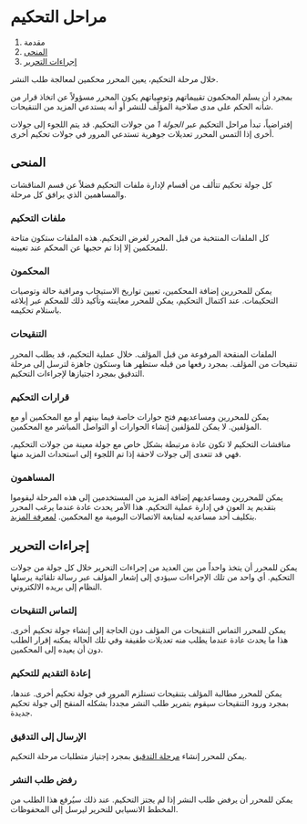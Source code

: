 ﻿# مراحل التحكيم

1. مقدمة
2. [المنحى](review.md#orientation)
3. [إجراءات التحرير](review.md#editorial-actions)

خلال مرحلة التحكيم، يعين المحرر محكمين لمعالجة طلب النشر.

بمجرد أن يسلم المحكمون تقييماتهم وتوصياتهم يكون المحرر مسؤولاً عن اتخاذ قرار من شأنه الحكم على مدى صلاحية المؤلَّف للنشر أو أنه يستدعي المزيد من التنقيحات.

إفتراضياً، تبدأ مراحل التحكيم عبر *الجولة 1* من جولات التحكيم. قد يتم اللجوء إلى جولات أخرى إذا التمس المحرر تعديلات جوهرية تستدعي المرور في جولات تحكيم أخرى.

## <a name="orientation"></a>المنحى

كل جولة تحكيم تتألف من أقسام لإدارة ملفات التحكيم فضلاً عن قسم المناقشات والمساهمين الذي يرافق كل مرحلة.

### <a name="review-files"></a>ملفات التحكيم
كل الملفات المنتخبة من قبل المحرر لغرض التحكيم. هذه الملفات ستكون متاحة للمحكمين إلا إذا تم حجبها عن المحكم عند تعيينه.

### <a name="reviewers"></a>المحكمون
يمكن للمحررين إضافة المحكمين، تعيين تواريخ الاستيجاب ومراقبة حالة وتوصيات التحكيمات. عند اكتمال التحكيم، يمكن للمحرر معاينته وتأكيد ذلك للمحكم عبر إبلاغه باستلام تحكيمه.

### <a name="revisions"></a>التنقيحات
الملفات المنقحة المرفوعة من قبل المؤلف. خلال عملية التحكيم، قد يطلب المحرر تنقيحات من المؤلف. بمجرد رفعها من قبله ستظهر هنا وستكون جاهزة لترسل إلى مرحلة التدقيق بمجرد اجتيازها لإجراءات التحكيم.

### <a name="discussions"></a>قرارات التحكيم
يمكن للمحررين ومساعديهم فتح حوارات خاصة فيما بينهم أو مع المحكمين أو مع المؤلفين. لا يمكن للمؤلفين إنشاء الحوارات أو التواصل المباشر مع المحكمين.

مناقشات التحكيم لا تكون عادة مرتبطة بشكل خاص مع جولة معينة من جولات التحكيم، فهي قد تتعدى إلى جولات لاحقة إذا تم اللجوء إلى استحداث المزيد منها.

### <a name="participants"></a>المساهمون
يمكن للمحررين ومساعديهم إضافة المزيد من المستخدمين إلى هذه المرحلة ليقوموا بتقديم يد العون في إدارة عملية التحكيم. هذا الأمر يحدث عادة عندما يرغب المحرر بتكليف أحد مساعديه لمتابعة الاتصالات اليومية مع المحكمين. [لمعرفة المزيد](../editorial-workflow.md#participants).

## <a name="editorial-actions"></a>إجراءات التحرير
يمكن للمحرر أن يتخذ واحداً من بين العديد من إجراءات التحرير خلال كل جولة من جولات التحكيم. أي واحد من تلك الإجراءات سيؤدي إلى إشعار المؤلف عبر رسالة تلقائية يرسلها النظام إلى بريده الالكتروني.

### <a name="request-revisions"></a>إلتماس التنقيحات
يمكن للمحرر التماس التنقيحات من المؤلف دون الحاجة إلى إنشاء جولة تحكيم أخرى. هذا ما يحدث عادة عندما يطلب منه تعديلات طفيفة وفي تلك الحالة يمكنه إقرار الطلب دون أن يعيده إلى المحكمين.

### <a name="new-review"></a>إعادة التقديم للتحكيم
يمكن للمحرر مطالبة المؤلف بتنقيحات تستلزم المرور في جولة تحكيم أخرى. عندها، بمجرد ورود التنقيحات سيقوم بتمرير طلب النشر مجدداً بشكله المنقح إلى جولة تحكيم جديدة.

### <a name="copyediting"></a>الإرسال إلى التدقيق
يمكن للمحرر إنشاء [مرحلة التدقيق](copyediting.md) بمجرد إجتياز متطلبات مرحلة التحكيم.

### <a name="decline"></a>رفض طلب النشر
يمكن للمحرر أن يرفض طلب النشر إذا لم يجتز التحكيم. عند ذلك سيُرفع هذا الطلب من المخطط الانسيابي للتحرير ليرسل إلى المحفوظات.
